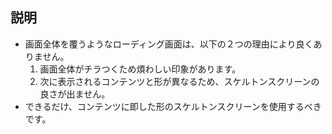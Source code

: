 ## 説明

- 画面全体を覆うようなローディング画面は、以下の２つの理由により良くありません。
  1. 画面全体がチラつくため煩わしい印象があります。
  2. 次に表示されるコンテンツと形が異なるため、スケルトンスクリーンの良さが出ません。
- できるだけ、コンテンツに即した形のスケルトンスクリーンを使用するべきです。